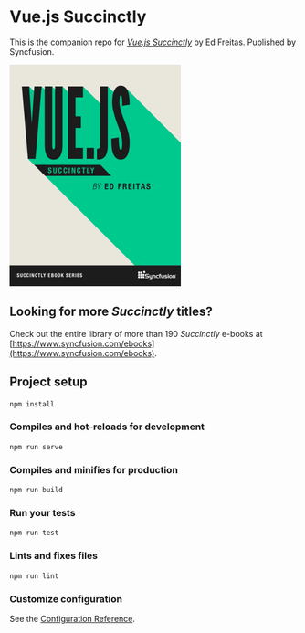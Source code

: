 # Vue.js Succinctly

This is the companion repo for [*Vue.js Succinctly*](https://www.syncfusion.com/ebooks/vuejs-succinctly) by Ed Freitas. Published by Syncfusion.

[![cover](https://github.com/SyncfusionSuccinctlyE-Books/Vue-Succinctly/blob/master/cover.png)](https://www.syncfusion.com/ebooks/vuejs-succinctly)

## Looking for more _Succinctly_ titles?

Check out the entire library of more than 190 _Succinctly_ e-books at [https://www.syncfusion.com/ebooks](https://www.syncfusion.com/ebooks).




## Project setup
```
npm install
```

### Compiles and hot-reloads for development
```
npm run serve
```

### Compiles and minifies for production
```
npm run build
```

### Run your tests
```
npm run test
```

### Lints and fixes files
```
npm run lint
```

### Customize configuration
See the [Configuration Reference](https://cli.vuejs.org/config/).
